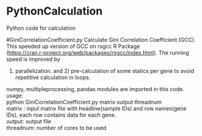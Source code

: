 # PythonCalculation
Python code for calculation

#GiniCorrelationCoefficient.py
Calculate Gini Correlation Coefficient (GCC). This speeded up version of GCC on rsgcc R Package  
(https://cran.r-project.org/web/packages/rsgcc/index.html). The running speed is improved by  
1) parallelization. and 2) pre-calculation of some statics per gene to avoid repetitive calculation in loops.

numpy, multipleprocessing, pandas modules are imported in this code.
usage:  
python GiniCorrelationCoefficient.py matrix  output threadnum  
matrix : input matrix file with headline(sample IDs) and row names(gene IDs), each row contains data for each gene.  
output: output file  
threadnum: number of cores to be used  

